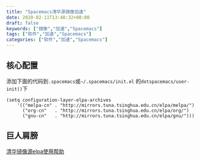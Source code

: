 ```yaml
---
title: "Spacemacs清华源镜像加速"
date: 2020-02-11T13:48:32+08:00
draft: false
keywords: ["镜像","加速","Spacemacs"]
tags: ["软件","加速","Spacemacs"]
categories: ["软件","加速","Spacemacs"]
---
```

## 核心配置

添加下面的代码到`.spacemacs`或`~/.spacemacs/init.el` 的`dotspacemacs/user-init()`下

```elpa
(setq configuration-layer-elpa-archives
    '(("melpa-cn" . "http://mirrors.tuna.tsinghua.edu.cn/elpa/melpa/")
      ("org-cn"   . "http://mirrors.tuna.tsinghua.edu.cn/elpa/org/")
      ("gnu-cn"   . "http://mirrors.tuna.tsinghua.edu.cn/elpa/gnu/")))
```

## 巨人肩膀
[清华镜像源elpa使用帮助](https://mirror.tuna.tsinghua.edu.cn/help/elpa/)
